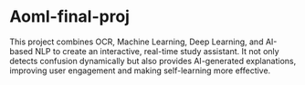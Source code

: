 # Aoml-final-proj
This project combines OCR, Machine Learning, Deep Learning, and AI-based NLP to create an interactive, real-time study assistant. It not only detects confusion dynamically but also provides AI-generated explanations, improving user engagement and making self-learning more effective.
